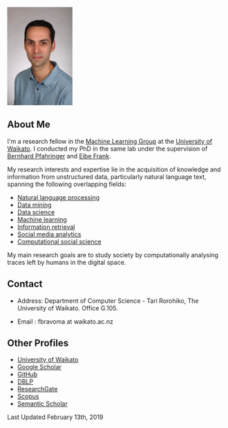 <img src="img/meOfficial.jpg" alt="alt text" width="30%" height="40%"> 

## About Me


I'm a research fellow in the [Machine Learning Group](http://www.cs.waikato.ac.nz/ml/) at the [University of Waikato](http://www.waikato.ac.nz/). I conducted my PhD in the same lab under the supervision of [Bernhard Pfahringer](https://www.cs.waikato.ac.nz/~bernhard/) and [Eibe Frank](http://www.cs.waikato.ac.nz/~eibe/).

My research interests and expertise lie in the acquisition of knowledge and information from unstructured data, particularly natural language text, spanning the following overlapping fields:

* [Natural language processing](https://en.wikipedia.org/wiki/Natural_language_processing)
* [Data mining](https://en.wikipedia.org/wiki/Data_mining)
* [Data science](https://en.wikipedia.org/wiki/Data_science)
* [Machine learning](https://en.wikipedia.org/wiki/Machine_learning)
* [Information retrieval](https://en.wikipedia.org/wiki/Information_Retrieval)
* [Social media analytics](https://en.wikipedia.org/wiki/Social_media_analytics)
* [Computational social science](https://en.wikipedia.org/wiki/Computational_social_science)

My main research goals are to study society by computationally analysing traces left by humans in the digital space.





## Contact

*  Address: Department of Computer Science - Tari Rorohiko, The University of Waikato. Office G.105.

* Email : fbravoma at waikato.ac.nz


## Other Profiles

* [University of Waikato](https://www.cms.waikato.ac.nz/people/fbravoma) 
* [Google Scholar](https://scholar.google.com/citations?user=q--XWcQAAAAJ&hl)
* [GitHub](https://github.com/felipebravom)
* [DBLP](http://www.informatik.uni-trier.de/~ley/db/indices/a-tree/b/Bravo=Marquez:Felipe.html)
* [ResearchGate](https://www.researchgate.net/profile/Felipe_Bravo-Marquez/)
* [Scopus](https://www.scopus.com/authid/detail.uri?origin=resultslist&authorId=36627971200)
* [Semantic Scholar](https://www.semanticscholar.org/author/Felipe-Bravo-Marquez/2998375)

Last Updated February 13th, 2019 
